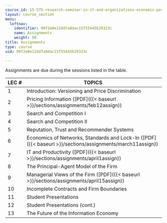 ```yaml
---
course_id: 15-575-research-seminar-in-it-and-organizations-economic-perspectives-spring-2004
layout: course_section
menu:
  leftnav:
    identifier: 99f2e0e12dd7a8dac15f55445b29323c
    name: Assignments
    weight: 50
title: Assignments
type: course
uid: 99f2e0e12dd7a8dac15f55445b29323c

---
```


Assignments are due during the sessions listed in the table.

| LEC # | TOPICS |
| --- | --- |
| 1 | Introduction: Versioning and Price Discrimination |
| 2 | Pricing Information ([PDF]({{< baseurl >}}/sections/assignments/feb12assign)) |
| 3 | Search and Competition I |
| 4 | Search and Competition II |
| 5 | Reputation, Trust and Recommender Systems |
| 6 | Economics of Networks, Standards and Lock-In ([PDF]({{< baseurl >}}/sections/assignments/march11assign)) |
| 7 | IT and Productivity ([PDF]({{< baseurl >}}/sections/assignments/april1assign)) |
| 8 | The Principal-Agent Model of the Firm |
| 9 | Managerial Views of the Firm ([PDF]({{< baseurl >}}/sections/assignments/april15assign)) |
| 10 | Incomplete Contracts and Firm Boundaries |
| 11 | Student Presentations |
| 12 | Student Presentations (cont.) |
| 13 | The Future of the Information Economy